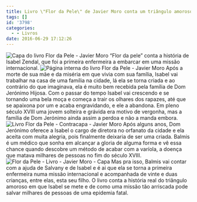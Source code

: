 ```yaml
---
title: Livro \"Flor da Pele\" de Javier Moro conta um triângulo amoroso histórico
tags: []
id: '3798'
categories:
  - - Livros
date: 2016-06-29 17:12:26
---
```


![Capa do livro Flor da Pele - Javier Moro](http://natalia.blog.br/wp-content/uploads/2016/06/javier-moro-flor-da-pele-livro-capa.jpg) “Flor da pele” conta a história de Isabel Zendal, que foi a primeira enfermeira a embarcar em uma missão internacional. ![Página interna do livro Flor da Pele - Javier Moro](http://natalia.blog.br/wp-content/uploads/2016/06/flor-da-pele-javier-moro-livro.jpg) Após a morte de sua mãe e da miséria em que vivia com sua família, Isabel vai trabalhar na casa de uma família na cidade, lá ela se torna criada e ao contrário do que imaginava, ela é muito bem recebida pela família de Dom Jerónimo Hijosa. Com o passar do tempo Isabel vai crescendo e se tornando uma bela moça e começa a trair os olhares dos rapazes, até que se apaixona por um e acaba engravidando, e ele a abandona. Em pleno século XVIII uma jovem solteira e grávida era motivo de vergonha, mas a família de Dom Jerónimo ainda assim a perdoa e não a manda embora. ![Livro Flor da Pele - Contracapa - Javier Moro](http://natalia.blog.br/wp-content/uploads/2016/06/flor-da-pele-contracapa-livro1.jpg) Após alguns anos, Dom Jerónimo oferece a Isabel o cargo de diretora no orfanato da cidade e ela aceita com muita alegria, pois finalmente deixaria de ser uma criada. Balmis é um médico que sonha em alcançar a gloria de alguma forma e vê essa chance quando descobre um método de acabar com a varíola, a doença que matava milhares de pessoas no fim do século XVIII. ![Flor da Pele - Livro - Javier Moro - Capa](http://natalia.blog.br/wp-content/uploads/2016/06/flor-da-pele-capa-livro.jpg) Mas pra isso, Balmis vai contar com a ajuda de Salvany e de Isabel e é ai que ela se torna a primeira enfermeira numa missão internacional e acompanhada de vinte e duas crianças, entre elas, esta seu filho. O livro conta a história real do triângulo amoroso em que Isabel se mete e de como uma missão tão arriscada pode salvar milhares de pessoas de uma epidemia fatal.